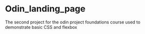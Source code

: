 # Odin_landing_page
The second project for the odin project foundations course used to demonstrate basic CSS and flexbox
